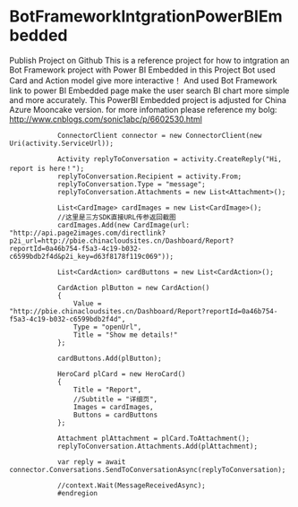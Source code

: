 # BotFrameworkIntgrationPowerBIEmbedded
Publish Project on Github
This is a reference project for how to intgration an Bot Framework project with Power BI Embedded in this Project Bot used Card and Action model give more interactive！
And used Bot Framework link to power BI Embedded page make the user search BI chart more simple and more accurately.
This PowerBI Embedded project is adjusted for China Azure Mooncake version. for more infomation please reference my bolg: http://www.cnblogs.com/sonic1abc/p/6602530.html
                

                ConnectorClient connector = new ConnectorClient(new Uri(activity.ServiceUrl));

                Activity replyToConversation = activity.CreateReply("Hi, report is here！");
                replyToConversation.Recipient = activity.From;
                replyToConversation.Type = "message";
                replyToConversation.Attachments = new List<Attachment>();

                List<CardImage> cardImages = new List<CardImage>();
                //这里是三方SDK直接URL传参返回截图
                cardImages.Add(new CardImage(url: "http://api.page2images.com/directlink?p2i_url=http://pbie.chinacloudsites.cn/Dashboard/Report?reportId=0a46b754-f5a3-4c19-b032-c6599bdb2f4d&p2i_key=d63f8178f119c069"));

                List<CardAction> cardButtons = new List<CardAction>();

                CardAction plButton = new CardAction()
                {
                    Value = "http://pbie.chinacloudsites.cn/Dashboard/Report?reportId=0a46b754-f5a3-4c19-b032-c6599bdb2f4d",
                    Type = "openUrl",
                    Title = "Show me details!"
                };

                cardButtons.Add(plButton);

                HeroCard plCard = new HeroCard()
                {
                    Title = "Report",
                    //Subtitle = "详细页",
                    Images = cardImages,
                    Buttons = cardButtons
                };

                Attachment plAttachment = plCard.ToAttachment();
                replyToConversation.Attachments.Add(plAttachment);

                var reply = await connector.Conversations.SendToConversationAsync(replyToConversation);

                //context.Wait(MessageReceivedAsync);
                #endregion
